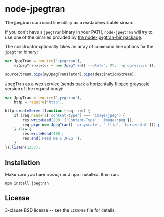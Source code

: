 node-jpegtran
=============

The jpegtran command line utility as a readable/writable stream.

If you don't have a `jpegtran` binary in your PATH, `node-jpegtran`
will try to use one of the binaries provided by <a
href="https://github.com/yeoman/node-jpegtran-bin">the node-jpegtran-bin
package</a>.

The constructor optionally takes an array of command line options for
the `jpegtran` binary:

```javascript
var JpegTran = require('jpegtran'),
    myJpegTranslator = new JpegTran(['-rotate', 90, '-progressive']);

sourceStream.pipe(myJpegTranslator).pipe(destinationStream);
```

JpegTran as a web service (sends back a horizontally flipped grayscale
version of the request body):

```javascript
var JpegTran = require('jpegtran'),
    http = require('http');

http.createServer(function (req, res) {
    if (req.headers['content-type'] === 'image/jpeg') {
        res.writeHead(200, {'Content-Type': 'image/jpeg'});
        req.pipe(new JpegTran(['-grayscale', '-flip', 'horizontal'])).pipe(res);
    } else {
        res.writeHead(400);
        res.end('Feed me a JPEG!');
    }
}).listen(1337);
```

Installation
------------

Make sure you have node.js and npm installed, then run:

    npm install jpegtran

License
-------

3-clause BSD license -- see the `LICENSE` file for details.
